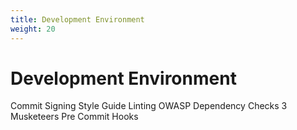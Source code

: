 ```yaml
---
title: Development Environment
weight: 20
---
```


# Development Environment

Commit Signing
Style Guide Linting
OWASP Dependency Checks
3 Musketeers
Pre Commit Hooks

